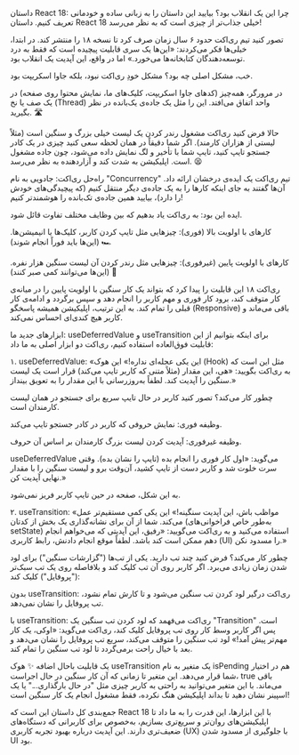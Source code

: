 داستان React 18: چرا این یک انقلاب بود؟
بیایید این داستان را به زبانی ساده و خودمانی تعریف کنیم. داستان React 18 خیلی جذاب‌تر از چیزی است که به نظر می‌رسد!

تصور کنید تیم ری‌اکت حدود ۶ سال زمان صرف کرد تا نسخه ۱۸ را منتشر کند. در ابتدا، خیلی‌ها فکر می‌کردند: «این‌ها یک سری قابلیت پیچیده است که فقط به درد توسعه‌دهندگان کتابخانه‌ها می‌خورد.» اما در واقع، این آپدیت یک انقلاب بود.

خب، مشکل اصلی چه بود؟ مشکل خودِ ری‌اکت نبود، بلکه جاوا اسکریپت بود.

در مرورگر، همه‌چیز (کدهای جاوا اسکریپت، کلیک‌های ما، نمایش محتوا روی صفحه) در یک صف یا نخ (Thread) واحد اتفاق می‌افتد. این را مثل یک جاده‌ی یک‌بانده در نظر بگیرید. 🛣️

حالا فرض کنید ری‌اکت مشغول رندر کردن یک لیست خیلی بزرگ و سنگین است (مثلاً لیستی از هزاران کارمند). اگر شما دقیقاً در همان لحظه سعی کنید چیزی در یک کادر جستجو تایپ کنید، تایپ شما با تأخیر و لگ نمایش داده می‌شود، چون جاده مشغول است. اپلیکیشن به شدت کند و آزاردهنده به نظر می‌رسد. 😫

راه‌حل ری‌اکت: جادویی به نام "Concurrency"
تیم ری‌اکت یک ایده‌ی درخشان ارائه داد. آن‌ها گفتند به جای اینکه کارها را به یک جاده‌ی دیگر منتقل کنیم (که پیچیدگی‌های خودش را دارد)، بیایید همین جاده‌ی تک‌بانده را هوشمندتر کنیم!

ایده این بود: به ری‌اکت یاد بدهیم که بین وظایف مختلف تفاوت قائل شود.

کارهای با اولویت بالا (فوری): چیزهایی مثل تایپ کردن کاربر، کلیک‌ها یا انیمیشن‌ها. (این‌ها باید فوراً انجام شوند) 🏎️

کارهای با اولویت پایین (غیرفوری): چیزهایی مثل رندر کردن آن لیست سنگین هزار نفره. (این‌ها می‌توانند کمی صبر کنند) 🐢

ری‌اکت ۱۸ این قابلیت را پیدا کرد که بتواند یک کار سنگین با اولویت پایین را در میانه‌ی کار متوقف کند، برود کار فوری و مهم کاربر را انجام دهد و سپس برگردد و ادامه‌ی کار قبلی را تمام کند. به این ترتیب، اپلیکیشن همیشه پاسخگو (Responsive) باقی می‌ماند و کاربر هیچ کندی‌ای احساس نمی‌کند.

ابزارهای جدید ما: useDeferredValue و useTransition
برای اینکه بتوانیم از این قابلیت فوق‌العاده استفاده کنیم، ری‌اکت دو ابزار اصلی به ما داد:

۱. useDeferredValue: «این یکی عجله‌ای نداره!»
این هوک (Hook) مثل این است که به ری‌اکت بگویید: «هی، این مقدار (مثلاً متنی که کاربر تایپ می‌کند) قرار است یک لیست سنگین را آپدیت کند. لطفاً به‌روزرسانی با این مقدار را به تعویق بینداز.»

چطور کار می‌کند؟
تصور کنید کاربر در حال تایپ سریع برای جستجو در همان لیست کارمندان است.

وظیفه فوری: نمایش حروفی که کاربر در کادر جستجو تایپ می‌کند.

وظیفه غیرفوری: آپدیت کردن لیست بزرگ کارمندان بر اساس آن حروف.

useDeferredValue می‌گوید: «اول کار فوری را انجام بده (تایپ را نشان بده). وقتی سرت خلوت شد و کاربر دست از تایپ کشید، آن‌وقت برو و لیست سنگین را با مقدار نهایی آپدیت کن.»

به این شکل، صفحه در حین تایپ کاربر فریز نمی‌شود.

۲. useTransition: «مواظب باش، این آپدیت سنگینه!»
این یکی کمی مستقیم‌تر عمل می‌کند. شما از آن برای نشانه‌گذاری یک بخش از کدتان (به‌طور خاص فراخوانی‌های setState) استفاده می‌کنید و به ری‌اکت می‌گویید: «رفیق، این آپدیتی که می‌خواهم انجام دهم ممکن است کند باشد. لطفاً موقع انجام دادنش، رابط کاربری (UI) را مسدود نکن.»

چطور کار می‌کند؟
فرض کنید چند تب دارید. یکی از تب‌ها ("گزارشات سنگین") برای لود شدن زمان زیادی می‌برد. اگر کاربر روی آن تب کلیک کند و بلافاصله روی یک تب سبک‌تر ("پروفایل") کلیک کند:

بدون useTransition: ری‌اکت درگیر لود کردن تب سنگین می‌شود و تا کارش تمام نشود، تب پروفایل را نشان نمی‌دهد.

با useTransition: ری‌اکت می‌فهمد که لود کردن تب سنگین یک "Transition" است. پس اگر کاربر وسط کار روی تب پروفایل کلیک کند، ری‌اکت می‌گوید: «اوکی، یک کار مهم‌تر پیش آمد!» لود تب سنگین را متوقف می‌کند، سریع تب پروفایل را نشان می‌دهد و بعد با خیال راحت برمی‌گردد تا لود تب سنگین را تمام کند.

یک قابلیت باحال اضافه ✨
هوک useTransition یک متغیر به نام isPending هم در اختیار شما قرار می‌دهد. این متغیر تا زمانی که آن کار سنگین در حال اجراست، true باقی می‌ماند. با این متغیر می‌توانید به راحتی به کاربر چیزی مثل "در حال بارگذاری..." یا یک اسپینر نشان دهید تا بداند اپلیکیشن هنگ نکرده، فقط مشغول انجام یک کار سنگین است!

جمع‌بندی
کل داستان این است که React 18 با این ابزارها، این قدرت را به ما داد تا اپلیکیشن‌های روان‌تر و سریع‌تری بسازیم، به‌خصوص برای کاربرانی که دستگاه‌های ضعیف‌تری دارند. این آپدیت درباره بهبود تجربه کاربری (UX) با جلوگیری از مسدود شدن UI بود.
